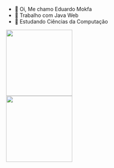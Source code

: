 - 👋 Oi, Me chamo Eduardo Mokfa
- 👀 Trabalho com Java Web
- 🌱 Estudando Ciências da Computação

<div>
    <a href="https://github.com/Edumokfa">
    <img height="180em" src="https://github-readme-stats.vercel.app/api?username=Edumokfa&show_icons=true&theme=radical">
    <br/>
    <img height="180em" src="https://media.giphy.com/media/SSWHtGBHHJjvZwL7Jx/giphy.gif">
    
</div>
